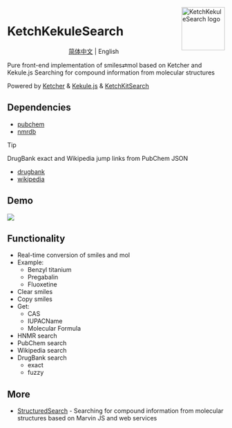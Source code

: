 <img src="public/ketchkekulesearch_logo.svg" alt="KetchKekuleSearch logo" width="100" height="100" align="right" />

# KetchKekuleSearch

<p align="center">
    <a href="README.md">简体中文</a> | English
</p>

Pure front-end implementation of smiles⇄mol based on Ketcher and Kekule.js Searching for compound information from molecular structures

Powered by [Ketcher](https://github.com/epam/ketcher) & [Kekule.js](https://github.com/partridgejiang/Kekule.js) & [KetchKitSearch](https://github.com/biantailab/KetchKitSearch)

## Dependencies

- [pubchem](https://pubchem.ncbi.nlm.nih.gov)
- [nmrdb](https://www.nmrdb.org)

> [!tip]
> DrugBank exact and Wikipedia jump links from PubChem JSON

- [drugbank](https://go.drugbank.com)
- [wikipedia](https://en.wikipedia.org)

## Demo

<img src="imgs/ketchkekulesearch.gif" >

## Functionality

- Real-time conversion of smiles and mol
- Example:
    - Benzyl titanium
    - Pregabalin
    - Fluoxetine
- Clear smiles
- Copy smiles
- Get:
    - CAS
    - IUPACName
    - Molecular Formula
- HNMR search
- PubChem search
- Wikipedia search
- DrugBank search
    - exact
    - fuzzy

## More

- [StructuredSearch](https://github.com/biantailab/StructuredSearch) - Searching for compound information from molecular structures based on Marvin JS and web services